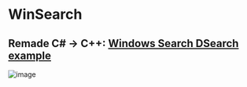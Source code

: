 # WinSearch

## Remade C# &rarr;  C++: [Windows Search DSearch example](https://github.com/microsoft/Windows-classic-samples/tree/main/Samples/Win7Samples/winui/WindowsSearch/DSearch)

![image](https://github.com/user-attachments/assets/2987a644-47e6-40c0-8096-09dfd07506f8)
